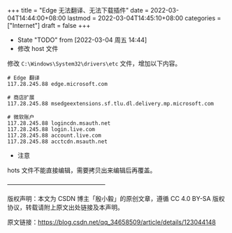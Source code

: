 +++
title = "Edge 无法翻译、无法下载插件"
date = 2022-03-04T14:44:00+08:00
lastmod = 2022-03-04T14:45:10+08:00
categories = ["Internet"]
draft = false
+++

-   State "TODO"       from              <span class="timestamp-wrapper"><span class="timestamp">[2022-03-04 周五 14:44]</span></span>
-   修改 host 文件

修改 `C:\Windows\System32\drivers\etc` 文件，增加以下内容。

```text
# Edge 翻译
117.28.245.88 edge.microsoft.com

# 商店扩展
117.28.245.88 msedgeextensions.sf.tlu.dl.delivery.mp.microsoft.com

# 微软账户
117.28.245.88 logincdn.msauth.net
117.28.245.88 login.live.com
117.28.245.88 account.live.com
117.28.245.88 acctcdn.msauth.net
```

-   注意

hots 文件不能直接编辑，需要拷贝出来编辑后再覆盖。

————————————————

版权声明：本文为 CSDN 博主「殷小毅」的原创文章，遵循 CC 4.0 BY-SA 版权协议，转载请附上原文出处链接及本声明。

原文链接：<https://blog.csdn.net/qq_34658509/article/details/123044148>